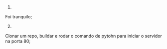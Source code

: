 1) 
Foi tranquilo;


2)
Clonar um repo, buildar e rodar o comando de pytohn para iniciar o servidor na porta 80;

